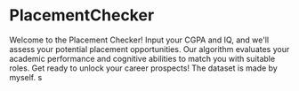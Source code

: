 # PlacementChecker
Welcome to the Placement Checker! Input your CGPA and IQ, and we'll assess your potential placement opportunities. Our algorithm evaluates your academic performance and cognitive abilities to match you with suitable roles. Get ready to unlock your career prospects! The dataset is made by myself.  s
